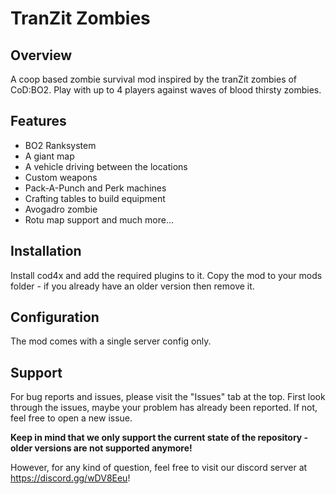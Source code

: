 # TranZit Zombies

## Overview

A coop based zombie survival mod inspired by the tranZit zombies of CoD:BO2.
Play with up to 4 players against waves of blood thirsty zombies.

## Features
- BO2 Ranksystem
- A giant map
- A vehicle driving between the locations
- Custom weapons
- Pack-A-Punch and Perk machines
- Crafting tables to build equipment
- Avogadro zombie
- Rotu map support
and much more...

## Installation

Install cod4x and add the required plugins to it.
Copy the mod to your mods folder - if you already have an older version then remove it.

## Configuration

The mod comes with a single server config only.

## Support
For bug reports and issues, please visit the "Issues" tab at the top.
First look through the issues, maybe your problem has already been reported.
If not, feel free to open a new issue.

**Keep in mind that we only support the current state of the repository - older versions are not supported anymore!**

However, for any kind of question, feel free to visit our discord server at https://discord.gg/wDV8Eeu!

